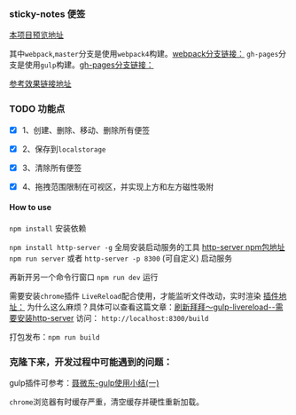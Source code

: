 ### sticky-notes 便签

[本项目预览地址](https://lxchuan12.github.io/sticky-notes/dist/)

其中`webpack`,`master`分支是使用`webpack4`构建。[webpack分支链接：](https://github.com/lxchuan12/sticky-notes/tree/webpack)
`gh-pages`分支是使用`gulp`构建。[gh-pages分支链接：](https://github.com/lxchuan12/sticky-notes/tree/gh-pages)


[参考效果链接地址](https://webkit.org/demos/sticky-notes/)
### TODO 功能点

- [x] 1、创建、删除、移动、删除所有便签

- [x] 2、保存到`localstorage`

- [x] 3、清除所有便签

- [x] 4、拖拽范围限制在可视区，并实现上方和左方磁性吸附

#### How to use
`npm install` 安装依赖

`npm install http-server -g` 全局安装启动服务的工具
[http-server npm包地址](https://www.npmjs.com/package/http-server)
`npm run server` 或者 `http-server -p 8300` (可自定义) 启动服务

再新开另一个命令行窗口
`npm run dev` 运行

需要安装`chrome`插件 `LiveReload`配合使用，才能监听文件改动，实时渲染
[插件地址：](https://chrome.google.com/webstore/detail/livereload/jnihajbhpnppcggbcgedagnkighmdlei)
为什么这么麻烦？具体可以查看这篇文章：[刷新拜拜～gulp-livereload--需要安装http-server](http://www.cnblogs.com/johnnydan/p/4667905.html)
访问：
`http://localhost:8300/build`

打包发布：`npm run build`


### 克隆下来，开发过程中可能遇到的问题：
gulp插件可参考：[聂微东-gulp使用小结(一)](http://www.cnblogs.com/Darren_code/p/gulp.html)

`chrome`浏览器有时缓存严重，清空缓存并硬性重新加载。
